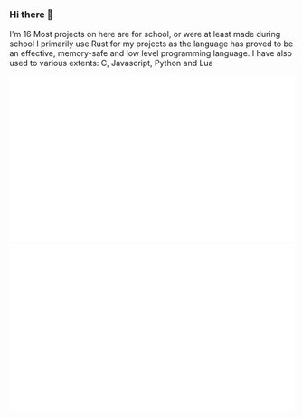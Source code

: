 ### Hi there 👋
I'm 16
Most projects on here are for school, or were at least made during school
I primarily use Rust for my projects as the language has proved to be an effective, memory-safe and low level programming language. I have also used to various extents: C, Javascript, Python and Lua


![](https://raw.githubusercontent.com/logancammish/github-stats/master/generated/overview.svg#gh-dark-mode-only)
![](https://raw.githubusercontent.com/logancammish/github-stats/master/generated/languages.svg#gh-dark-mode-only)
